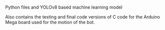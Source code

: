 Python files and YOLOv8 based machine learning model

Also contains the testing and final code versions of C code for the Arduino Mega board used for the motion of the bot.
